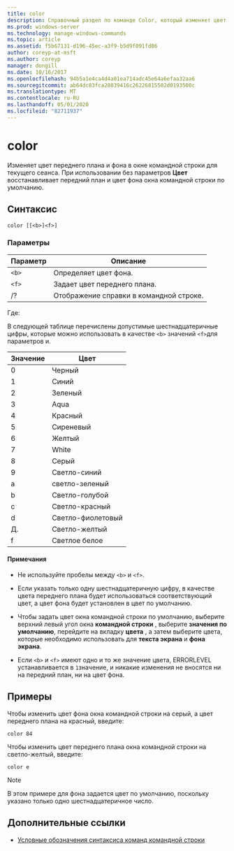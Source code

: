 ```yaml
---
title: color
description: Справочный раздел по команде Color, который изменяет цвет переднего плана и фона в окне командной строки для текущего сеанса.
ms.prod: windows-server
ms.technology: manage-windows-commands
ms.topic: article
ms.assetid: f5b67131-d196-45ec-a3f9-b5d9f091fd86
author: coreyp-at-msft
ms.author: coreyp
manager: dongill
ms.date: 10/16/2017
ms.openlocfilehash: 94b5a1e4ca4d4a01ea714adc45e64a6efaa32aa6
ms.sourcegitcommit: ab64dc83fca28039416c26226815502d0193500c
ms.translationtype: MT
ms.contentlocale: ru-RU
ms.lasthandoff: 05/01/2020
ms.locfileid: "82711937"
---
```

# <a name="color"></a>color

Изменяет цвет переднего плана и фона в окне командной строки для текущего сеанса. При использовании без параметров **Цвет** восстанавливает передний план и цвет фона окна командной строки по умолчанию.

## <a name="syntax"></a>Синтаксис

```
color [[<b>]<f>]
```

### <a name="parameters"></a>Параметры

| Параметр | Описание |
| --------- | ----------- |
| `<b>` | Определяет цвет фона. |
| `<f>` | Задает цвет переднего плана. |
| /? | Отображение справки в командной строке. |

Где:

В следующей таблице перечислены допустимые шестнадцатеричные цифры, которые можно использовать в качестве `<b>` значений `<f>`для параметров и.

| Значение | Цвет |
| ----- | ----- |
| 0 | Черный |
| 1 | Синий |
| 2 | Зеленый |
| 3 | Aqua |
| 4 | Красный |
| 5 | Сиреневый |
| 6 | Желтый |
| 7 | White |
| 8 | Серый |
| 9 | Светло-синий |
| а | светло-зеленый |
| b | Светло-голубой |
| с | Светло-красный |
| d | Светло-фиолетовый |
| Д. | Светло-желтый |
| f | Светлое белое |

#### <a name="remarks"></a>Примечания

- Не используйте пробелы между `<b>` и `<f>`.

- Если указать только одну шестнадцатеричную цифру, в качестве цвета переднего плана будет использоваться соответствующий цвет, а цвет фона будет установлен в цвет по умолчанию.

- Чтобы задать цвет окна командной строки по умолчанию, выберите верхний левый угол окна **командной строки** , выберите **значения по умолчанию**, перейдите на вкладку **цвета** , а затем выберите цвета, которые необходимо использовать для **текста экрана** и **фона экрана**.

- Если `<b>` и `<f>` имеют одно и то же значение цвета, ERRORLEVEL устанавливается в `1`значение, и никакие изменения не вносятся ни на передний план, ни на цвет фона.

## <a name="examples"></a>Примеры

Чтобы изменить цвет фона окна командной строки на серый, а цвет переднего плана на красный, введите:

```
color 84
```

Чтобы изменить цвет переднего плана окна командной строки на светло-желтый, введите:

```
color e
```

> [!NOTE]
> В этом примере для фона задается цвет по умолчанию, поскольку указано только одно шестнадцатеричное число.

## <a name="additional-references"></a>Дополнительные ссылки

- [Условные обозначения синтаксиса команд командной строки](command-line-syntax-key.md)
